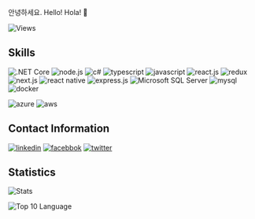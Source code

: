 안녕하세요. Hello! Hola! 👋

![Views](https://komarev.com/ghpvc/?username=bbonkr&color=orange)

## Skills

![.NET Core](https://img.shields.io/badge/.net%20-%23593d88.svg?&style=for-the-badge&logo=.net&logoColor=white) ![node.js](https://img.shields.io/badge/node.js%20-%2343853D.svg?&style=for-the-badge&logo=node.js&logoColor=white) ![c#](https://img.shields.io/badge/c%23%20-%23239120.svg?&style=for-the-badge&logo=c-sharp&logoColor=white) ![typescript](https://img.shields.io/badge/typescript%20-%23007ACC.svg?&style=for-the-badge&logo=typescript&logoColor=white) ![javascript](https://img.shields.io/badge/javascript%20-%23323330.svg?&style=for-the-badge&logo=javascript&logoColor=%23F7DF1E) ![react.js](https://img.shields.io/badge/react%20-%2320232a.svg?&style=for-the-badge&logo=react&logoColor=%2361DAFB) ![redux](https://img.shields.io/badge/redux%20-%23593d88.svg?&style=for-the-badge&logo=redux&logoColor=white) ![next.js](https://img.shields.io/badge/Next.js%20-black.svg?&style=for-the-badge&logo=Next.js&logoColor=white) ![react native](https://img.shields.io/badge/react_native%20-%2320232a.svg?&style=for-the-badge&logo=react&logoColor=%2361DAFB) ![express.js](https://img.shields.io/badge/express.js%20-%23404d59.svg?&style=for-the-badge) ![Microsoft SQL Server](https://img.shields.io/badge/sql%20server-FE7A16.svg?&style=for-the-badge&logo=microsoft&logoColor=white) ![mysql](https://img.shields.io/badge/mysql-%2300f.svg?&style=for-the-badge&logo=mysql&logoColor=white) ![docker](https://img.shields.io/badge/docker%20-%230db7ed.svg?&style=for-the-badge&logo=docker&logoColor=white)

![azure](https://img.shields.io/badge/azure%20-%230072C6.svg?&style=for-the-badge&logo=azure-devops&logoColor=white) ![aws](https://img.shields.io/badge/AWS%20-%23FF9900.svg?&style=for-the-badge&logo=amazon-aws&logoColor=white)

## Contact Information

[![linkedin](https://img.shields.io/badge/linkedin%20-%230077B5.svg?&style=for-the-badge&logo=linkedin&logoColor=white)](https://linkedin.com/in/bbonkr) [![facebbok](https://img.shields.io/badge/facebook%20-%230077B5.svg?&style=for-the-badge&logo=facebook&logoColor=white)](https://facebook.com/bbonkr) [![twitter](https://img.shields.io/badge/twitter%20-%231DA1F2.svg?&style=for-the-badge&logo=Twitter&logoColor=white)](https://twitter.com/bbonkr)

## Statistics

![Stats](https://github-readme-stats.vercel.app/api?username=bbonkr&show_icons=true&theme=darcula)

![Top 10 Language](https://github-readme-stats.vercel.app/api/top-langs/?username=bbonkr&langs_count=10&layout=compact&exclude_repo=uptime,bbonkr.github.io,blog,hexo-theme-tranquilpeak,jekyll-bootstrap,Dual-scale-D3-Bar-Chart,ihover,morris.js,NLog.Web,jellyfin,IdentityServer4.Admin,metrics,wordpress-export-to-markdown,react-nodebird,Flutter-Dribbble-Challenge,ytdx,YoutubeExtractor,hexo-theme-tranquilpeak,flexy,Hacker,hexo-theme-chiangmai,react-quickly,Xiaomi_Kernel_OpenSource,IdentityServer4.Samples,hexo-github,Androidstudio3,coding-night-live,and_node,docker-htpasswd,CrossChat-Xamarin.Forms,m2mqtt,gnatmq,jekyll-bootstrap,haroopress,jstree,flask,spring-framework,gureum)
